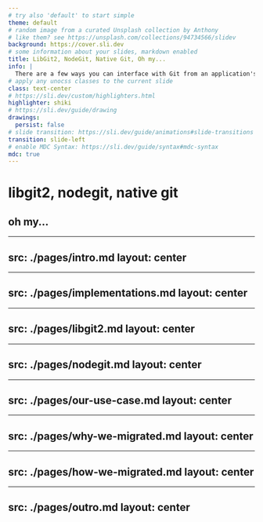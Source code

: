 ```yaml
---
# try also 'default' to start simple
theme: default
# random image from a curated Unsplash collection by Anthony
# like them? see https://unsplash.com/collections/94734566/slidev
background: https://cover.sli.dev
# some information about your slides, markdown enabled
title: LibGit2, NodeGit, Native Git, Oh my...
info: |
  There are a few ways you can interface with Git from an application's perspective. In this talk, I hope to inform you of what they are, how you can use them, and why we went through the effort to switch to the native git binary where we can. We will also dig into that process abit and how we approached the refactor.
# apply any unocss classes to the current slide
class: text-center
# https://sli.dev/custom/highlighters.html
highlighter: shiki
# https://sli.dev/guide/drawing
drawings:
  persist: false
# slide transition: https://sli.dev/guide/animations#slide-transitions
transition: slide-left
# enable MDC Syntax: https://sli.dev/guide/syntax#mdc-syntax
mdc: true
---
```


# libgit2, nodegit, native git

<h2>oh my...</h2>

---
src: ./pages/intro.md
layout: center
---

---
src: ./pages/implementations.md
layout: center
---

---
src: ./pages/libgit2.md
layout: center
---

---
src: ./pages/nodegit.md
layout: center
---

---
src: ./pages/our-use-case.md
layout: center
---

---
src: ./pages/why-we-migrated.md
layout: center
---

---
src: ./pages/how-we-migrated.md
layout: center
---

---
src: ./pages/outro.md
layout: center
---
